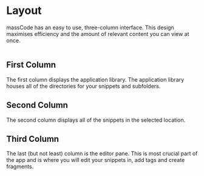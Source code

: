 # Layout

massCode has an easy to use, three-column interface. This design maximises efficiency and the amount of relevant content you can view at once. 

<img :src="$withBase('/assets/img/preview-app.png')">

## First Column

The first column displays the application library. The application library houses all of the directories for your snippets and subfolders.

## Second Column

The second column displays all of the snippets in the selected location. 

## Third Column

The last (but not least) column is the editor pane. This is most crucial part of the app and is where you will edit your snippets in, add tags and create fragments.

